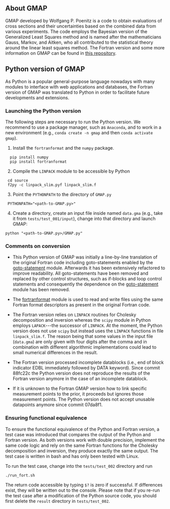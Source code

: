 ## About GMAP

GMAP developed by Wolfgang P. Poenitz is a code to obtain evaluations
of cross sections and their uncertainties based on the combined data
from various experiments. The code employs the Bayesian version
of the Generalized Least Squares method and is named after the
mathematicians Gauss, Markov, and Aitken, who all contributed
to the statistical theory around the linear least squares method.
The Fortran version and some more information on GMAP can be found
in [this repository](https://github.com/iaea-nds/GMAP-Fortran).

## Python version of GMAP 

As Python is a popular general-purpose language nowadays with many
modules to interface with web applications and databases, the Fortran
version of GMAP was translated to Python in order to facilitate future
developments and extensions.

### Launching the Python version

The following steps are necessary to run the Python version.
We recommend to use a package manager, such as `Anaconda`, and
to work in a new environment (e.g., `conda create -n gmap` and
then `conda activate gmap`).

1. Install the `fortranformat` and the `numpy` package.
```
  pip install numpy
  pip install fortranformat
```

2. Compile the `LINPACK` module to be accessible by Python
```
 cd source
 f2py -c linpack_slim.pyf linpack_slim.f
```
3. Point the `PYTHONPATH` to the directory of `GMAP.py`
```
 PYTHONPATH="<path-to-GMAP.py>"
```
4. Create a directory, create an input file inside named `data.gma`
(e.g., take it from `tests/test_001/input`), change into that directory
and launch GMAP:
```
python "<path-to-GMAP.py>/GMAP.py"
```

### Comments on conversion

- This Python version of GMAP was initially a line-by-line translation of the
original Fortran code including goto-statements enabled by the
[goto-statement] module.
Afterwards it has been extensively refactored to
improve readability. All goto-statements have been removed and replaced
by other control structures, such as if-blocks and loop control statements
and consequently the dependence on the [goto-statement] module has been removed.

- The [fortranformat] module is used to read and write files using the
same Fortran format descriptors as present in the original Fortran code.

- The Fortran version relies on `LINPACK` routines for Cholesky decomposition and
inversion whereas the `scipy` module in Python employs `LAPACK`---the successor
of `LINPACK`. At the moment, the Python version does not use `scipy` 
but instead uses the `LINPACK` functions in file `linpack_slim.f`. The reason
being that some values in the input file (`data.gma`) are only given with four
digits after the comma and in combination with different algorithmic
implementations could lead to small numerical differences in the result.

- The Fortran version processed incomplete datablocks (i.e., end of block indicator EDBL
immediately followed by DATA keyword). Since commit 88fc22c the Python version does
not reproduce the results of the Fortran version anymore in the case of an incomplete
datablock.

- If it is unknown to the Fortran GMAP version how to link specific measurement
points to the prior, it proceeds but ignores those measurement points.
The Python version does not accept unusable datapoints anymore since commit 07da8f1.

[goto-statement]: https://pypi.org/project/goto-statement/
[fortranformat]: https://pypi.org/project/fortranformat/ 

### Ensuring functional equivalence

To ensure the functional equivalence of the Python and Fortran version,
a test case was introduced that compares the output of the Python and Fortran
version. As both versions work with double precision, implement
the same code logic and rely on the same Fortran functions for the
Cholesky decomposition and inversion, they produce exactly the same output.
The test case is written in bash and has only been tested with Linux.

To run the test case, change into the `tests/test_002` directory and run
```
./run_fort.sh
```
The return code accessible by typing `$?` is zero if successful.
If differences exist, they will be written out to the console.
Please note that if you re-run the test case after a modification of the Python
source code, you should first delete the `result` directory in `tests/test_002`.

